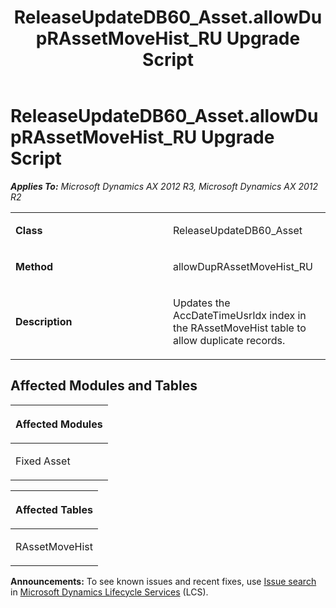 ﻿---
title: ReleaseUpdateDB60_Asset.allowDupRAssetMoveHist_RU Upgrade Script
TOCTitle: ReleaseUpdateDB60_Asset.allowDupRAssetMoveHist_RU Upgrade Script
ms:assetid: c19547e0-4561-7368-8c2b-0663a3da5480
ms:mtpsurl: https://msdn.microsoft.com/en-us/library/JJ686807(v=AX.60)
ms:contentKeyID: 49711004
ms.date: 05/18/2015
mtps_version: v=AX.60
---

# ReleaseUpdateDB60\_Asset.allowDupRAssetMoveHist\_RU Upgrade Script 


_**Applies To:** Microsoft Dynamics AX 2012 R3, Microsoft Dynamics AX 2012 R2_

<table>
<colgroup>
<col style="width: 50%" />
<col style="width: 50%" />
</colgroup>
<tbody>
<tr class="odd">
<td><p><strong>Class</strong></p></td>
<td><p>ReleaseUpdateDB60_Asset</p></td>
</tr>
<tr class="even">
<td><p><strong>Method</strong></p></td>
<td><p>allowDupRAssetMoveHist_RU</p></td>
</tr>
<tr class="odd">
<td><p><strong>Description</strong></p></td>
<td><p>Updates the AccDateTimeUsrIdx index in the RAssetMoveHist table to allow duplicate records.</p></td>
</tr>
</tbody>
</table>


## Affected Modules and Tables

<table>
<colgroup>
<col style="width: 100%" />
</colgroup>
<thead>
<tr class="header">
<th><p>Affected Modules</p></th>
</tr>
</thead>
<tbody>
<tr class="odd">
<td><p>Fixed Asset</p></td>
</tr>
</tbody>
</table>


<table>
<colgroup>
<col style="width: 100%" />
</colgroup>
<thead>
<tr class="header">
<th><p>Affected Tables</p></th>
</tr>
</thead>
<tbody>
<tr class="odd">
<td><p>RAssetMoveHist</p></td>
</tr>
</tbody>
</table>

  
**Announcements:** To see known issues and recent fixes, use [Issue search](http://go.microsoft.com/fwlink/?linkid=389258) in [Microsoft Dynamics Lifecycle Services](http://go.microsoft.com/fwlink/?linkid=306505) (LCS).

